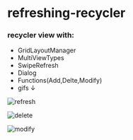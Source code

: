# refreshing-recycler

### recycler view with:

* GridLayoutManager 
* MultiViewTypes
* SwipeRefresh
* Dialog
* Functions(Add,Delte,Modify) 
* gifs ↓

![refresh](https://user-images.githubusercontent.com/107554272/179698975-dc516a1f-bf82-40f3-be0d-249bcb1665b3.gif)

![delete](https://user-images.githubusercontent.com/107554272/179698982-1c94990d-9529-463a-bdec-775e5deda429.gif)

![modify](https://user-images.githubusercontent.com/107554272/179698984-9277ef24-b02d-4a5a-b0b2-b12a474ed6cc.gif)
